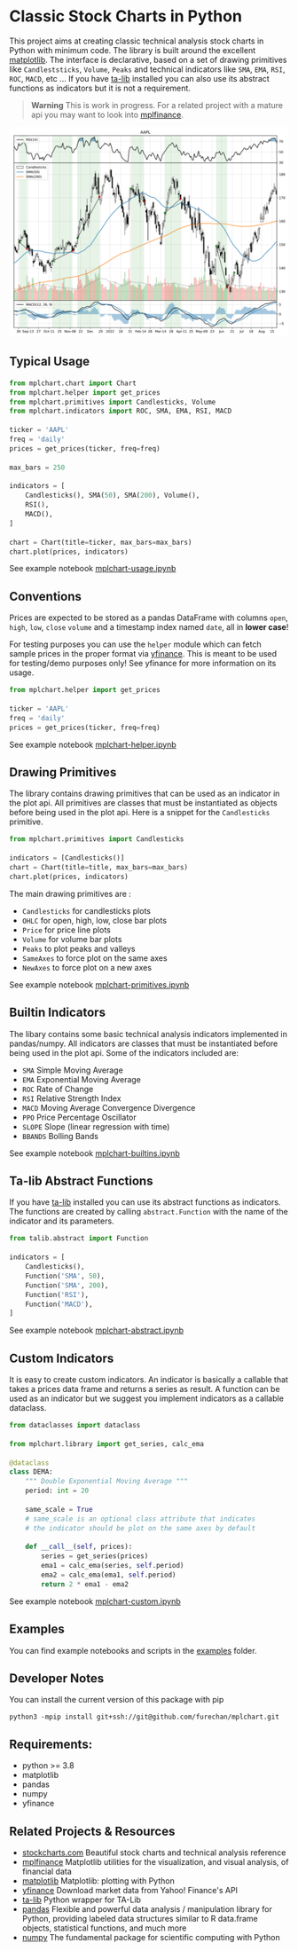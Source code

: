 # Classic Stock Charts in Python


This project aims at creating classic
technical analysis stock charts in Python with minimum code.
The library is built around the excellent 
[matplotlib](https://github.com/matplotlib/matplotlib). 
The interface is declarative, based on a set of drawing primitives
like `Candleststicks`, `Volume`, `Peaks`
and technical indicators
like `SMA`, `EMA`, `RSI`, `ROC`, `MACD`, etc ...
If you have [ta-lib](https://github.com/mrjbq7/ta-lib)
installed you can also use its abstract functions as indicators but it is not a requirement.


> **Warning**
This is work in progress. For a related project with a mature api you may want to look into
[mplfinance](https://pypi.org/project/mplfinance/).


![Showcase Chart](/output/showcase.svg "Showcase")



## Typical Usage

```python
from mplchart.chart import Chart
from mplchart.helper import get_prices
from mplchart.primitives import Candlesticks, Volume
from mplchart.indicators import ROC, SMA, EMA, RSI, MACD

ticker = 'AAPL'
freq = 'daily'
prices = get_prices(ticker, freq=freq)

max_bars = 250

indicators = [
    Candlesticks(), SMA(50), SMA(200), Volume(),
    RSI(),
    MACD(),
]

chart = Chart(title=ticker, max_bars=max_bars)
chart.plot(prices, indicators)
```

See example notebook [mplchart-usage.ipynb](/examples/mplchart-usage.ipynb) 


## Conventions

Prices are expected to be stored as a pandas DataFrame
with columns `open`, `high`, `low`, `close` `volume`
and a timestamp index named `date`, all in **lower case**!

For testing purposes you can use the `helper` module
which can fetch sample prices in the proper format via
[yfinance](https://github.com/ranaroussi/yfinance).
This is meant to be used for testing/demo purposes only!
See yfinance for more information on its usage.

```python
from mplchart.helper import get_prices

ticker = 'AAPL'
freq = 'daily'
prices = get_prices(ticker, freq=freq)
```

See example notebook [mplchart-helper.ipynb](/examples/mplchart-helper.ipynb) 


## Drawing Primitives

The library contains drawing primitives that can be used as an indicator in the plot api.
All primitives are classes that must be instantiated as objects before being used in the plot api.
Here is a snippet for the `Candlesticks` primitive.

```python
from mplchart.primitives import Candlesticks

indicators = [Candlesticks()]
chart = Chart(title=title, max_bars=max_bars)
chart.plot(prices, indicators)
```
The main drawing primitives are :
- `Candlesticks` for candlesticks plots
- `OHLC` for open, high, low, close bar plots
- `Price` for price line plots
- `Volume` for volume bar plots
- `Peaks` to plot peaks and valleys
- `SameAxes` to force plot on the same axes
- `NewAxes` to force plot on a new axes

See example notebook [mplchart-primitives.ipynb](/examples/mplchart-primitives.ipynb) 

## Builtin Indicators

The libary contains some basic technical analysis indicators implemented in pandas/numpy.
All indicators are classes that must be instantiated
before being used in the plot api.
Some of the indicators included are:
- `SMA` Simple Moving Average
- `EMA` Exponential Moving Average
- `ROC` Rate of Change
- `RSI` Relative Strength Index
- `MACD` Moving Average Convergence Divergence
- `PPO` Price Percentage Oscillator 
- `SLOPE` Slope (linear regression with time)
- `BBANDS` Bolling Bands

See example notebook [mplchart-builtins.ipynb](/examples/mplchart-builtins.ipynb) 

## Ta-lib Abstract Functions

If you have 
[ta-lib](https://github.com/mrjbq7/ta-lib)
installed you can use its abstract functions as indicators.
The functions are created by calling `abstract.Function` with the name of the indicator and its parameters.

```python
from talib.abstract import Function

indicators = [
    Candlesticks(),
    Function('SMA', 50),
    Function('SMA', 200),
    Function('RSI'),
    Function('MACD'),
]
```
 
See example notebook [mplchart-abstract.ipynb](/examples/mplchart-abstract.ipynb) 


## Custom Indicators

It is easy to create custom indicators.
An indicator is basically a callable that takes a prices data frame and returns a series as result.
A function can be used as an indicator but we suggest you implement indicators as a callable dataclass.

```python
from dataclasses import dataclass

from mplchart.library import get_series, calc_ema

@dataclass
class DEMA:
    """ Double Exponential Moving Average """
    period: int = 20

    same_scale = True
    # same_scale is an optional class attribute that indicates
    # the indicator should be plot on the same axes by default

    def __call__(self, prices):
        series = get_series(prices)
        ema1 = calc_ema(series, self.period)
        ema2 = calc_ema(ema1, self.period)
        return 2 * ema1 - ema2

```

See example notebook [mplchart-custom.ipynb](/examples/mplchart-custom.ipynb) 


## Examples

You can find example notebooks and scripts in the [examples](/examples/) folder. 

## Developer Notes

You can install the current version of this package with pip

```console
python3 -mpip install git+ssh://git@github.com/furechan/mplchart.git
```

## Requirements:

- python >= 3.8
- matplotlib
- pandas
- numpy
- yfinance


## Related Projects & Resources
- [stockcharts.com](https://stockcharts.com/) Beautiful stock charts and technical analysis reference
- [mplfinance](https://pypi.org/project/mplfinance/) Matplotlib utilities for the visualization,
and visual analysis, of financial data
- [matplotlib](https://github.com/matplotlib/matplotlib) Matplotlib: plotting with Python
- [yfinance](https://github.com/ranaroussi/yfinance) Download market data from Yahoo! Finance's API
- [ta-lib](https://github.com/mrjbq7/ta-lib) Python wrapper for TA-Lib
- [pandas](https://github.com/pandas-dev/pandas) Flexible and powerful data analysis / manipulation library
for Python, providing labeled data structures similar to R data.frame objects,
statistical functions, and much more
- [numpy](https://github.com/numpy/numpy) The fundamental package for scientific computing with Python
